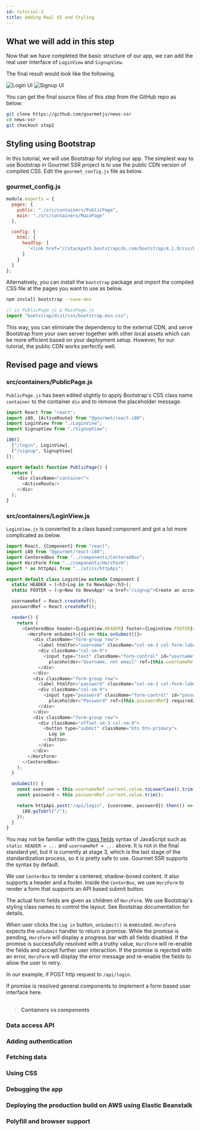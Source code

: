 ```yaml
---
id: tutorial-2
title: Adding Real UI and Styling
---
```


## What we will add in this step

Now that we have completed the basic structure of our app, we can add the real user interface of `LoginView` and `SignupView`.

The final result would look like the following.

![Login UI](assets/tutorial-login.png)
![Signup UI](assets/tutorial-signup.png)

You can get the final source files of this step from the GitHub repo as below:

```sh
git clone https://github.com/gourmetjs/news-ssr
cd news-ssr
git checkout step2
```

## Styling using Bootstrap

In this tutorial, we will use Bootstrap for styling our app.
The simplest way to use Bootstrap in Gourmet SSR project is to use the public CDN version of compiled CSS.
Edit the `gourmet_config.js` file as below.

### gourmet_config.js

```js
module.exports = {
  pages: {
    public: "./src/containers/PublicPage",
    main: "./src/containers/MainPage"
  },

  config: {
    html: {
      headTop: [
        '<link href="//stackpath.bootstrapcdn.com/bootstrap/4.1.0/css/bootstrap.min.css" rel="stylesheet" integrity="sha384-9gVQ4dYFwwWSjIDZnLEWnxCjeSWFphJiwGPXr1jddIhOegiu1FwO5qRGvFXOdJZ4" crossorigin="anonymous">'
      ]
    }
  }
};
```

Alternatively, you can install the `bootstrap` package and import the compiled CSS file at the pages you want to use as below.

```sh
npm install bootstrap --save-dev
```

```js
// in PublicPage.js & MainPage.js
import "bootstrap/dist/css/bootstrap.min.css";
```

This way, you can eliminate the dependency to the external CDN, and serve Bootstrap from your own server together with other local assets which can be more efficient based on your deployment setup. However, for our tutorial, the public CDN works perfectly well.

## Revised page and views

### src/containers/PublicPage.js

`PublicPage.js` has been edited slightly to apply Bootstrap's CSS class name `container` to the container `div` and to remove the placeholder message.

```js
import React from "react";
import i80, {ActiveRoute} from "@gourmet/react-i80";
import LoginView from "./LoginView";
import SignupView from "./SignupView";

i80([
  ["/login", LoginView],
  ["/signup", SignupView]
]);

export default function PublicPage() {
  return (
    <div className="container">
      <ActiveRoute/>
    </div>
  );
}
```

### src/containers/LoginView.js

`LoginView.js` is converted to a class based component and got a lot more complicated as below.

```js
import React, {Component} from "react";
import i80 from "@gourmet/react-i80";
import CenteredBox from "../components/CenteredBox";
import HorzForm from "../components/HorzForm";
import * as httpApi from "../utils/httpApi";

export default class LoginView extends Component {
  static HEADER = (<h3>Log in to NewsApp</h3>);
  static FOOTER = (<p>New to NewsApp? <a href="/signup">Create an account.</a></p>);

  usernameRef = React.createRef();
  passwordRef = React.createRef();

  render() {
    return (
      <CenteredBox header={LoginView.HEADER} footer={LoginView.FOOTER}>
        <HorzForm onSubmit={() => this.onSubmit()}>
          <div className="form-group row">
            <label htmlFor="username" className="col-sm-3 col-form-label">Username:</label>
            <div className="col-sm-9">
              <input type="text" className="form-control" id="username" name="username"
                placeholder="Username, not email" ref={this.usernameRef} required/>
            </div>
          </div>
          <div className="form-group row">
            <label htmlFor="password" className="col-sm-3 col-form-label">Password:</label>
            <div className="col-sm-9">
              <input type="password" className="form-control" id="password" name="password"
                placeholder="Password" ref={this.passwordRef} required/>
            </div>
          </div>
          <div className="form-group row">
            <div className="offset-sm-3 col-sm-9">
              <button type="submit" className="btn btn-primary">
                Log in
              </button>
            </div>
          </div>
        </HorzForm>
      </CenteredBox>
    );
  }

  onSubmit() {
    const username = this.usernameRef.current.value.toLowerCase().trim();
    const password = this.passwordRef.current.value.trim();

    return httpApi.post("/api/login", {username, password}).then(() => {
      i80.goToUrl("/");
    });
  }
}
```

You may not be familiar with the [class fields](http://2ality.com/2017/07/class-fields.html) syntax of JavaScript such as `static HEADER = ...` and `usernameRef = ...` above. It is not in the final standard yet, but it is currently at stage 3, which is the last stage of the standardization process, so it is pretty safe to use. Gourmet SSR supports the syntax by default.

We use `CenterBox` to render a centered, shadow-boxed content. It also supports a header and a footer. Inside the `CenterBox`, we use `HorzForm` to render a form that supports an API based submit button.

The actual form fields are given as children of `HorzForm`. We use Bootstrap's styling class names to control the layout. See Bootstrap documentation for details.

When user clicks the `Log in` button, `onSubmit()` is executed. `HorzForm` expects the `onSubmit` handler to return a promise. While the promise is pending, `HorzForm` will display a progress bar with all fields disabled. If the promise is successfully resolved with a truthy value, `HorzForm` will re-enable the fields and accept further user interaction. If the promise is rejected with an error, `HorzForm` will display the error message and re-enable the fields to allow the user to retry.

In our example, if POST http request to `/api/login`.

If promise is resolved 
 general components to implement a form based user interface here.

## 
> #### Containers vs components
>


### Data access API

### Adding authentication

### Fetching data

### Using CSS

### Debugging the app

### Deploying the production build on AWS using Elastic Beanstalk

### Polyfill and browser support
